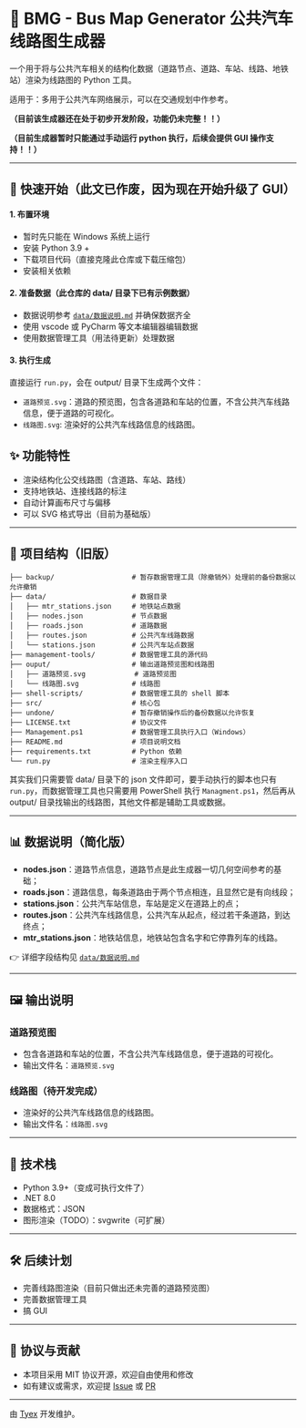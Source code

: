 # 🚌 BMG - Bus Map Generator 公共汽车线路图生成器

一个用于将与公共汽车相关的结构化数据（道路节点、道路、车站、线路、地铁站）渲染为线路图的 Python 工具。

适用于：多用于公共汽车网络展示，可以在交通规划中作参考。

**（目前该生成器还在处于初步开发阶段，功能仍未完整！！）**

**（目前生成器暂时只能通过手动运行 python 执行，后续会提供 GUI 操作支持！！）**

---

## 🚀 快速开始（此文已作废，因为现在开始升级了 GUI）

#### 1. 布置环境

- 暂时先只能在 Windows 系统上运行
- 安装 Python 3.9 +
- 下载项目代码（直接克隆此仓库或下载压缩包）
- 安装相关依赖

#### 2. 准备数据（此仓库的 data/ 目录下已有示例数据）

- 数据说明参考 [`data/数据说明.md`](./data/数据说明.md) 并确保数据齐全
- 使用 vscode 或 PyCharm 等文本编辑器编辑数据
- 使用数据管理工具（用法待更新）处理数据

#### 3. 执行生成

直接运行 `run.py`，会在 output/ 目录下生成两个文件：

- `道路预览.svg`：道路的预览图，包含各道路和车站的位置，不含公共汽车线路信息，便于道路的可视化。
- `线路图.svg`: 渲染好的公共汽车线路信息的线路图。

## ✨ 功能特性

- 渲染结构化公交线路图（含道路、车站、路线）
- 支持地铁站、连接线路的标注
- 自动计算画布尺寸与偏移
- 可以 SVG 格式导出（目前为基础版）

---

## 📁 项目结构（旧版）

```
├── backup/                   # 暂存数据管理工具（除撤销外）处理前的备份数据以允许撤销
├── data/                     # 数据目录
│   ├── mtr_stations.json     # 地铁站点数据
│   ├── nodes.json            # 节点数据
│   ├── roads.json            # 道路数据
│   ├── routes.json           # 公共汽车线路数据
│   └── stations.json         # 公共汽车站点数据
├── management-tools/         # 数据管理工具的源代码
├── ouput/                    # 输出道路预览图和线路图
│   ├── 道路预览.svg            # 道路预览图
│   └── 线路图.svg             # 线路图
├── shell-scripts/            # 数据管理工具的 shell 脚本
├── src/                      # 核心包
├── undone/                   # 暂存撤销操作后的备份数据以允许恢复
├── LICENSE.txt               # 协议文件
├── Management.ps1            # 数据管理工具执行入口（Windows）
├── README.md                 # 项目说明文档
├── requirements.txt          # Python 依赖
└── run.py                    # 渲染主程序入口
```

其实我们只需要管 data/ 目录下的 json 文件即可，要手动执行的脚本也只有 `run.py`，而数据管理工具也只需要用 PowerShell 执行 `Managment.ps1`，然后再从 output/ 目录找输出的线路图，其他文件都是辅助工具或数据。

---

## 📊 数据说明（简化版）

- **nodes.json**：道路节点信息，道路节点是此生成器一切几何空间参考的基础；
- **roads.json**：道路信息，每条道路由于两个节点相连，且显然它是有向线段；
- **stations.json**：公共汽车站信息，车站是定义在道路上的点；
- **routes.json**：公共汽车线路信息，公共汽车从起点，经过若干条道路，到达终点；
- **mtr_stations.json**：地铁站信息，地铁站包含名字和它停靠列车的线路。

👉 详细字段结构见 [`data/数据说明.md`](./data/数据说明.md)

---

## 🖼️ 输出说明

### 道路预览图

- 包含各道路和车站的位置，不含公共汽车线路信息，便于道路的可视化。
- 输出文件名：`道路预览.svg`

### 线路图（待开发完成）

- 渲染好的公共汽车线路信息的线路图。
- 输出文件名：`线路图.svg`

---

## 🧩 技术栈

- Python 3.9+（变成可执行文件了）
- .NET 8.0
- 数据格式：JSON
- 图形渲染（TODO）：svgwrite（可扩展）

---

## 🛠️ 后续计划

- 完善线路图渲染（目前只做出还未完善的道路预览图）
- 完善数据管理工具
- 搞 GUI

---

## 📄 协议与贡献

- 本项目采用 MIT 协议开源，欢迎自由使用和修改
- 如有建议或需求，欢迎提 [Issue](https://github.com/yourname/BusMapRenderer/issues) 或 [PR](https://github.com/yourname/BusMapRenderer/pulls)

---

由 [Tyex](https://www.tyex.ink) 开发维护。
